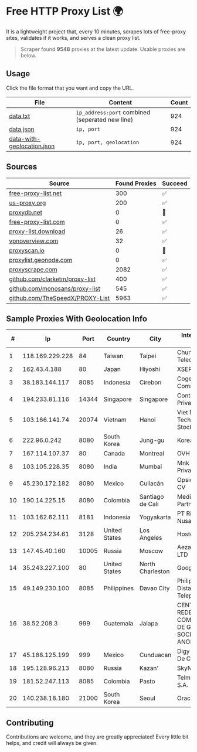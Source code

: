 
# Free HTTP Proxy List 🌍

It is a lightweight project that, every 10 minutes, scrapes lots of free-proxy sites, validates if it works, and serves a clean proxy list.


> Scraper found **9548** proxies at the latest update. Usable proxies are below.

## Usage

Click the file format that you want and copy the URL.


|File|Content|Count|
|----|-------|-----|
|[data.txt](https://raw.githubusercontent.com/themiralay/Proxy-List-World/master/data.txt)|`ip_address:port` combined (seperated new line)|924|
|[data.json](https://raw.githubusercontent.com/themiralay/Proxy-List-World/master/data.json)|`ip, port`|924|
|[data-with-geolocation.json](https://raw.githubusercontent.com/themiralay/Proxy-List-World/master/data-with-geolocation.json)|`ip, port, geolocation`|924|

## Sources

|Source|Found Proxies|Succeed|
|------|-------------|-------|
|[free-proxy-list.net](https://free-proxy-list.net)|300|✅|
|[us-proxy.org](https://www.us-proxy.org)|200|✅|
|[proxydb.net](http://proxydb.net)|0|🚫|
|[free-proxy-list.com](https://free-proxy-list.com/?page=&port=&type%5B%5D=http&type%5B%5D=https&up_time=0&search=Search)|0|✅|
|[proxy-list.download](https://www.proxy-list.download/HTTP)|26|✅|
|[vpnoverview.com](https://vpnoverview.com/privacy/anonymous-browsing/free-proxy-servers)|32|✅|
|[proxyscan.io](https://www.proxyscan.io)|0|🚫|
|[proxylist.geonode.com](https://proxylist.geonode.com/api/proxy-list?limit=300&page=1&sort_by=lastChecked&sort_type=desc&protocols=http,https)|0|✅|
|[proxyscrape.com](https://api.proxyscrape.com/v2/?request=displayproxies&protocol=http&timeout=10000&country=all&ssl=all&anonymity=all)|2082|✅|
|[github.com/clarketm/proxy-list](https://raw.githubusercontent.com/clarketm/proxy-list/master/proxy-list-raw.txt)|400|✅|
|[github.com/monosans/proxy-list](https://raw.githubusercontent.com/monosans/proxy-list/main/proxies/http.txt)|545|✅|
|[github.com/TheSpeedX/PROXY-List](https://raw.githubusercontent.com/TheSpeedX/PROXY-List/master/http.txt)|5963|✅|


## Sample Proxies With Geolocation Info

|#|Ip|Port|Country|City|Internet Service Provider|
|-|--|----|-------|----|-------------------------|
|1|118.169.229.228|84|Taiwan|Taipei|Chunghwa Telecom Co., Ltd.|
|2|162.43.4.188|80|Japan|Hiyoshi|XSERVER Inc.|
|3|38.183.144.117|8085|Indonesia|Cirebon|Cogent Communications|
|4|194.233.81.116|14344|Singapore|Singapore|Contabo Asia Private Limited|
|5|103.166.141.74|20074|Vietnam|Hanoi|Viet NAM Cloud Technology Joint Stock Company|
|6|222.96.0.242|8080|South Korea|Jung-gu|Korea Telecom|
|7|167.114.107.37|80|Canada|Montreal|OVH SAS|
|8|103.105.228.35|8080|India|Mumbai|Mnk Infoway Private Limited|
|9|45.230.172.182|8080|Mexico|Culiacán|Opsicome SA De CV|
|10|190.14.225.15|8080|Colombia|Santiago de Cali|Media Commerce Partners S.A|
|11|103.162.62.111|8181|Indonesia|Yogyakarta|PT Ring Media Nusantara|
|12|205.234.234.61|3128|United States|Los Angeles|Hosteons Pte. Ltd|
|13|147.45.40.160|10005|Russia|Moscow|Aeza International LTD|
|14|35.243.227.100|80|United States|North Charleston|Google LLC|
|15|49.149.230.100|8085|Philippines|Davao City|Philippine Long Distance Telephone Co.|
|16|38.52.208.3|999|Guatemala|Jalapa|CENTRAL DE REDES Y COMUNICACIONES DE GUATEMALA, SOCIEDAD ANONIMA|
|17|45.188.125.199|999|Mexico|Cunduacan|Digy Networks S.A De C.V.|
|18|195.128.96.213|8080|Russia|Kazan'|SkyNetwork Ltd.|
|19|181.52.247.113|8085|Colombia|Pasto|Telmex Colombia S.A.|
|20|140.238.18.180|21000|South Korea|Seoul|Oracle Corporation|



## Contributing

Contributions are welcome, and they are greatly appreciated! Every
little bit helps, and credit will always be given.

